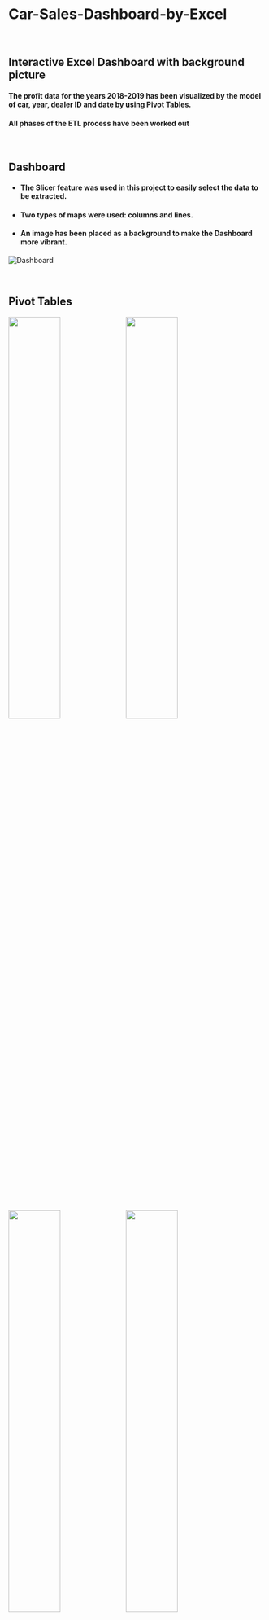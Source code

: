 # Car-Sales-Dashboard-by-Excel
<br/>



## Interactive Excel Dashboard with background picture

#### The profit data for the years 2018-2019 has been visualized by the model of car, year, dealer ID and date by using Pivot Tables.
#### All phases of the **ETL** process have been worked out

<br/>

## Dashboard
- #### The Slicer feature was used in this project to easily select the data to be extracted.
- #### Two types of maps were used: columns and lines.
- #### An image has been placed as a background to make the Dashboard more vibrant.

![Dashboard](https://user-images.githubusercontent.com/75029506/149634609-50aa30cf-cc45-476f-9b70-92d6d3834bfe.jpg)

<br/>

## Pivot Tables
<p float="left">
<img src="https://user-images.githubusercontent.com/75029506/149634760-2fed9031-3db2-42b8-bbbf-04edc30dffb9.jpg" width=45% height=45%>  <img src="https://user-images.githubusercontent.com/75029506/149634857-c040c569-6021-4a34-beea-9c6109d9d5a7.jpg" width=45% height=45%>
<img src="https://user-images.githubusercontent.com/75029506/149634990-fb0c696b-56a9-4dd4-9a0c-b8e7e8f392db.jpg" width=45% height=45%> <img src="https://user-images.githubusercontent.com/75029506/149635016-48f998c3-e88e-460a-8006-6c7aa28d4d57.jpg" width=45% height=45%>
</p>

<br/>

## Tools

- **visualization:** Microsoft Excel

- **Background:** Pinterest, Microsoft Power Point

<br/>

## references

 - [used a modified subset of that dataset for this project](https://community.ibm.com/accelerators/?context=analytics&type=Data&industry=Automotive)

